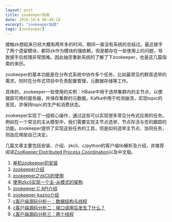 ```yaml
---
layout: post
title: zookeeper指南
date: 2016-10-6 00:40:18
excerpt: "zookeeper指南"
tags: [zookeeper]
---
```


接触zk想起来已经大概有两年多的时间，期间一直没有系统的总结过。最近接手了两个遗留模块，都将zk作为模块的强依赖，但是都存在一些使用上的问题，导致接手后梳理非常困难。因此抽空重新系统的了解了下zookeeper，也是这几篇指南的来历。

<!--more-->

zookeeper的基本功能是在分布式系统中协作多个任务，比如最常见的群首选举的需求，同时在分布式项目中负责配置管理，元数据存储等工作。

具体的，zookeeper一些使用的实例：HBase中用于选举集群内的主节点，以便跟踪可用的服务器，并保存集群的元数据。Kafka中用于检测崩溃，实现topic的发现，并保持topic的生产和消费状态。

zookeeper实现了一组核心操作，通过这些可以实现很多常见分布式应用的任务。例如在一个常见的主从模型中，我们需要实现主节点选举，节点存活与否的跟踪的功能。zookeeper提供了实现这些任务的工具，但是如何选举主节点、协同任务，则由应用层自己决定。

几篇文章主要包括安装、介绍、zkcli、c/python的客户端lib解析及介绍，并推荐阅读[ZooKeeper:Distributed Process Coordination](http://pan.baidu.com/s/1nuT9tUx)以及中文版。

1. [单机zookeeper的安装](http://izualzhy.cn/zookeeper-install)  
2. [zookeeper介绍](http://izualzhy.cn/zookeeper-introduction)  
3. [zookeeper之zkCli的使用](http://izualzhy.cn/zkcli-introduction)  
4. [使用zkcli实现一个主-从模式的架构](http://izualzhy.cn/zkcli-example)  
5. [zookeeper C API介绍](http://izualzhy.cn/zookeeper-c-api-introduction)  
6. [zookeeper-kazoo介绍](http://izualzhy.cn/zookeeper-python-kazoo-introduction)  
7. [c客户端源码分析一：数据结构与线程](http://izualzhy.cn/zookeeper-c-client-src-structure-and-thread)  
8. [c客户端源码分析二：接口调用后发生了什么？](http://izualzhy.cn/zookeeper-c-client-src-user-thread)  
9. [c客户端源码分析三：两个线程](http://izualzhy.cn/zookeeper-c-client-src-lib-thread)  
